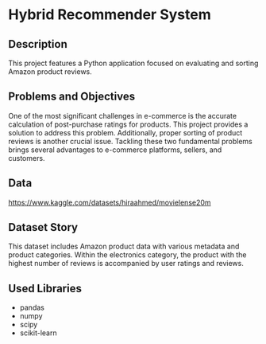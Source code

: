 # Hybrid Recommender System


## Description
This project features a Python application focused on evaluating and sorting Amazon product reviews.

## Problems and Objectives
One of the most significant challenges in e-commerce is the accurate calculation of post-purchase ratings for products. This project provides a solution to address this problem. Additionally, proper sorting of product reviews is another crucial issue. Tackling these two fundamental problems brings several advantages to e-commerce platforms, sellers, and customers.

## Data
https://www.kaggle.com/datasets/hiraahmed/movielense20m

## Dataset Story
This dataset includes Amazon product data with various metadata and product categories. Within the electronics category, the product with the highest number of reviews is accompanied by user ratings and reviews.

## Used Libraries
- pandas
- numpy
- scipy
- scikit-learn


